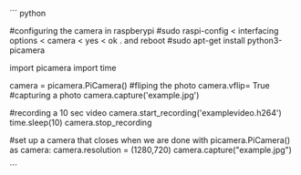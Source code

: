 
´´´ python

#configuring the camera in raspberypi
#sudo raspi-config < interfacing options < camera < yes < ok . and reboot
#sudo apt-get install python3-picamera

import picamera
import time

camera = picamera.PiCamera()
#fliping the photo
camera.vflip= True
#capturing a photo
camera.capture('example.jpg')

#recording a 10 sec video
camera.start_recording('examplevideo.h264')
time.sleep(10)
camera.stop_recording

#set up a camera that closes  when we are done
with picamera.PiCamera()  as camera:
    camera.resolution = (1280,720)
    camera.capture("example.jpg")

´´´